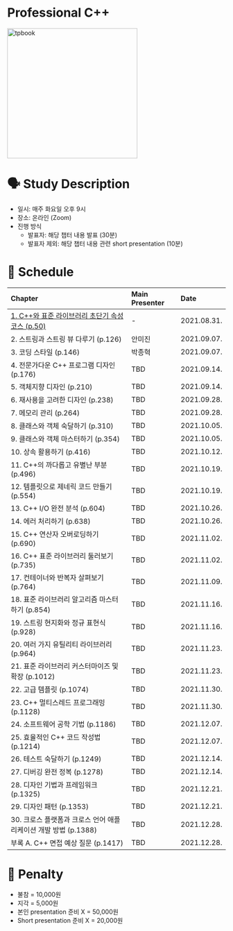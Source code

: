 # Professional C++

<img src="https://media.wiley.com/product_data/coverImage300/06/11196954/1119695406.jpg" alt="tpbook" width="300"/>

# 🗣️ Study Description

- 일시: 매주 화요일 오후 9시
- 장소: 온라인 (Zoom)
- 진행 방식
    - 발표자: 해당 챕터 내용 발표 (30분)
    - 발표자 제외: 해당 챕터 내용 관련 short presentation (10분)

# 📜 Schedule

| Chapter | Main Presenter | Date |
| :------ | :------------- | :--- |
| [1. C++와 표준 라이브러리 초단기 속성 코스 (p.50)](chapter1)  | - | 2021.08.31. |
| 2. 스트링과 스트링 뷰 다루기 (p.126)            | 안미진 | 2021.09.07. |
| 3. 코딩 스타일 (p.146)                      | 박종혁 | 2021.09.07. |
| 4. 전문가다운 C++ 프로그램 디자인 (p.176)       | TBD | 2021.09.14. |
| 5. 객체지향 디자인 (p.210)                   | TBD | 2021.09.14. |
| 6. 재사용을 고려한 디자인 (p.238)              | TBD | 2021.09.28. |
| 7. 메모리 관리 (p.264)                      | TBD | 2021.09.28. |
| 8. 클래스와 객체 숙달하기 (p.310)              | TBD | 2021.10.05. |
| 9. 클래스와 객체 마스터하기 (p.354)             | TBD | 2021.10.05. |
| 10. 상속 활용하기 (p.416)                    | TBD | 2021.10.12. |
| 11. C++의 까다롭고 유별난 부분 (p.496)         | TBD | 2021.10.19. |
| 12. 템플릿으로 제네릭 코드 만들기 (p.554)        | TBD | 2021.10.19. |
| 13. C++ I/O 완전 분석 (p.604)               | TBD | 2021.10.26. |
| 14. 에러 처리하기 (p.638)                    | TBD | 2021.10.26. |
| 15. C++ 연산자 오버로딩하기 (p.690)           | TBD | 2021.11.02. |
| 16. C++ 표준 라이브러리 둘러보기 (p.735)       | TBD | 2021.11.02. |
| 17. 컨테이너와 반복자 살펴보기 (p.764)          | TBD | 2021.11.09. |
| 18. 표준 라이브러리 알고리즘 마스터하기 (p.854)   | TBD | 2021.11.16. |
| 19. 스트링 현지화와 정규 표현식 (p.928)         | TBD | 2021.11.16. |
| 20. 여러 가지 유틸리티 라이브러리 (p.964)       | TBD | 2021.11.23. |
| 21. 표준 라이브러리 커스터마이즈 및 확장 (p.1012) | TBD | 2021.11.23. |
| 22. 고급 템플릿 (p.1074)                    | TBD | 2021.11.30. |
| 23. C++ 멀티스레드 프로그래밍 (p.1128)        | TBD | 2021.11.30. |
| 24. 소프트웨어 공학 기법 (p.1186)             | TBD | 2021.12.07. |
| 25. 효율적인 C++ 코드 작성법 (p.1214)         | TBD | 2021.12.07. |
| 26. 테스트 숙달하기 (p.1249)                 | TBD | 2021.12.14. |
| 27. 디버깅 완전 정복 (p.1278)                 | TBD | 2021.12.14. |
| 28. 디자인 기법과 프레임워크 (p.1325)         | TBD | 2021.12.21. |
| 29. 디자인 패턴 (p.1353)                  | TBD | 2021.12.21. |
| 30. 크로스 플랫폼과 크로스 언어 애플리케이션 개발 방법 (p.1388) | TBD | 2021.12.28. |
| 부록 A. C++ 면접 예상 질문 (p.1417)           | TBD | 2021.12.28. |

# 💸 Penalty

- 불참 = 10,000원
- 지각 = 5,000원
- 본인 presentation 준비 X = 50,000원
- Short presentation 준비 X = 20,000원
